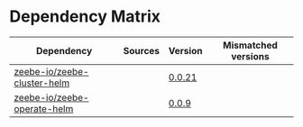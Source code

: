 # Dependency Matrix

Dependency | Sources | Version | Mismatched versions
---------- | ------- | ------- | -------------------
[zeebe-io/zeebe-cluster-helm](https://github.com/zeebe-io/zeebe-cluster-helm) |  | [0.0.21](https://github.com/zeebe-io/zeebe-cluster-helm/releases/tag/v0.0.21) | 
[zeebe-io/zeebe-operate-helm](https://github.com/zeebe-io/zeebe-operate-helm) |  | [0.0.9](https://github.com/zeebe-io/zeebe-operate-helm/releases/tag/v0.0.9) | 
